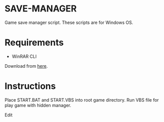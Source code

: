 # SAVE-MANAGER
Game save manager script. These scripts are for Windows OS.

# Requirements
- WinRAR CLI

Download from [here](https://www.rarlab.com/download.htm).

# Instructions
Place START.BAT and START.VBS into root game directory. Run VBS file for play game with hidden manager.

Edit 
